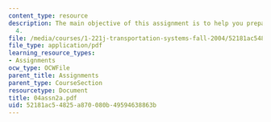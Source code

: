 ```yaml
---
content_type: resource
description: The main objective of this assignment is to help you prepare for Lecture
  4.
file: /media/courses/1-221j-transportation-systems-fall-2004/52181ac54825a870080b49594638863b_04assn2a.pdf
file_type: application/pdf
learning_resource_types:
- Assignments
ocw_type: OCWFile
parent_title: Assignments
parent_type: CourseSection
resourcetype: Document
title: 04assn2a.pdf
uid: 52181ac5-4825-a870-080b-49594638863b
---
```

